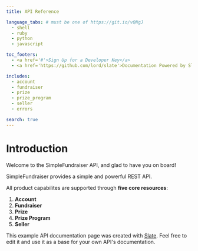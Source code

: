 ```yaml
---
title: API Reference

language_tabs: # must be one of https://git.io/vQNgJ
  - shell
  - ruby
  - python
  - javascript

toc_footers:
  - <a href='#'>Sign Up for a Developer Key</a>
  - <a href='https://github.com/lord/slate'>Documentation Powered by Slate</a>

includes:
  - account
  - fundraiser
  - prize
  - prize_program
  - seller
  - errors

search: true
---
```


# Introduction

Welcome to the SimpleFundraiser API, and glad to have you on board!

SimpleFundraiser provides a simple and powerful REST API.

All product capabilites are supported through **five core resources**:

  1. **Account**
  2. **Fundraiser**
  3. **Prize**
  4. **Prize Program**
  5. **Seller**


This example API documentation page was created with [Slate](https://github.com/lord/slate). Feel free to edit it and use it as a base for your own API's documentation.